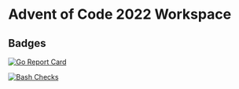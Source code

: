 # Advent of Code 2022 Workspace


## Badges

[![Go Report Card](https://goreportcard.com/badge/github.com/vpayno/adventofcode-2022-golang-workspace)](https://goreportcard.com/report/github.com/vpayno/adventofcode-2022-golang-workspace)

[![Bash Checks](https://github.com/vpayno/adventofcode-2022-golang-workspace/actions/workflows/bash.yml/badge.svg?branch=main)](https://github.com/vpayno/adventofcode-2022-golang-workspace/actions/workflows/bash.yml)
